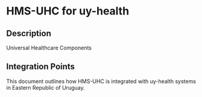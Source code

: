 # HMS-UHC for uy-health

## Description

Universal Healthcare Components

## Integration Points

This document outlines how HMS-UHC is integrated with uy-health systems in Eastern Republic of Uruguay.
